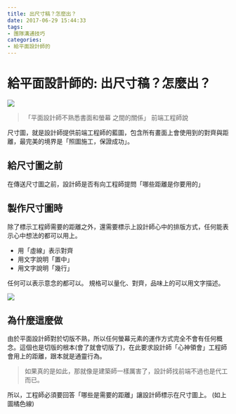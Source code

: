 ```yaml
---
title: 出尺寸稿？怎麼出？
date: 2017-06-29 15:44:33
tags: 
- 團隊溝通技巧
categories: 
- 給平面設計師的
---
```


# 給平面設計師的: 出尺寸稿？怎麼出？

![](https://i.imgur.com/UvHo0gv.png)

> 「平面設計師不熟悉書面和螢幕 之間的關係」
> 前端工程師說

尺寸圖，就是設計師提供前端工程師的藍圖，包含所有畫面上會使用到的對齊與距離，最完美的境界是「照圖施工，保證成功」。

## 給尺寸圖之前

在傳送尺寸圖之前，設計師是否有向工程師提問「哪些距離是你要用的」

## 製作尺寸圖時

除了標示工程師需要的距離之外，還需要標示上設計師心中的排版方式，任何能表示心中想法的都可以用上。

- 用「虛線」表示對齊
- 用文字說明「置中」
- 用文字說明「幾行」

任何可以表示意念的都可以。
規格可以量化、對齊，品味上的可以用文字描述。

![](https://i.imgur.com/NPoBsoT.png)

## 為什麼這麼做

由於平面設計師對於切版不熟，所以任何螢幕元素的運作方式完全不會有任何概念。這個也是切版的根本(會了就會切版了)，在此要求設計師「心神領會」工程師會用上的距離，跟本就是通靈行為。

> 如果真的是如此，那就像是建築師一樣厲害了，設計師找前端不過也是代工而已。

所以，工程師必須要回答「哪些是需要的距離」讓設計師標示在尺寸圖上。
(如上圖橘色線)
